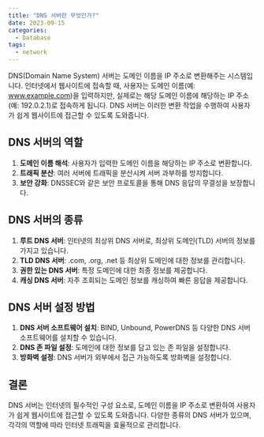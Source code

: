 ```yaml
---
title: "DNS 서버란 무엇인가?"
date: 2023-09-15
categories:
  - Database
tags:
  - network
---
```


DNS(Domain Name System) 서버는 도메인 이름을 IP 주소로 변환해주는 시스템입니다. 인터넷에서 웹사이트에 접속할 때, 사용자는 도메인 이름(예: www.example.com)을 입력하지만, 실제로는 해당 도메인 이름에 해당하는 IP 주소(예: 192.0.2.1)로 접속하게 됩니다. DNS 서버는 이러한 변환 작업을 수행하여 사용자가 쉽게 웹사이트에 접근할 수 있도록 도와줍니다.

## DNS 서버의 역할

1. **도메인 이름 해석**: 사용자가 입력한 도메인 이름을 해당하는 IP 주소로 변환합니다.
2. **트래픽 분산**: 여러 서버에 트래픽을 분산시켜 서버 과부하를 방지합니다.
3. **보안 강화**: DNSSEC와 같은 보안 프로토콜을 통해 DNS 응답의 무결성을 보장합니다.

## DNS 서버의 종류

1. **루트 DNS 서버**: 인터넷의 최상위 DNS 서버로, 최상위 도메인(TLD) 서버의 정보를 가지고 있습니다.
2. **TLD DNS 서버**: .com, .org, .net 등 최상위 도메인에 대한 정보를 관리합니다.
3. **권한 있는 DNS 서버**: 특정 도메인에 대한 최종 정보를 제공합니다.
4. **캐싱 DNS 서버**: 자주 조회되는 도메인 정보를 캐싱하여 빠른 응답을 제공합니다.

## DNS 서버 설정 방법

1. **DNS 서버 소프트웨어 설치**: BIND, Unbound, PowerDNS 등 다양한 DNS 서버 소프트웨어를 설치할 수 있습니다.
2. **DNS 존 파일 설정**: 도메인에 대한 정보를 담고 있는 존 파일을 설정합니다.
3. **방화벽 설정**: DNS 서버가 외부에서 접근 가능하도록 방화벽을 설정합니다.

## 결론

DNS 서버는 인터넷의 필수적인 구성 요소로, 도메인 이름을 IP 주소로 변환하여 사용자가 쉽게 웹사이트에 접근할 수 있도록 도와줍니다. 다양한 종류의 DNS 서버가 있으며, 각각의 역할에 따라 인터넷 트래픽을 효율적으로 관리합니다.

